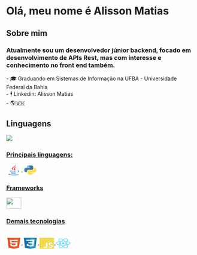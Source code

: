 <h1>Olá, meu nome é Alisson Matias</h1>

<h2>Sobre mim</h2>
  <h3>Atualmente sou um desenvolvedor júnior backend, focado em desenvolvimento de APIs Rest, mas com interesse e conhecimento no front end também.</h3> 
  -  🎓 Graduando em Sistemas de Informação na <a href="https://www.ufba.br" target="_blank" style="text-decoration: none; color: inherit;">UFBA</a> - Universidade Federal da Bahia<br>
  -  🕴 Linkedin: <a href="https://www.linkedin.com/in/alisson-matias" target="_blank" style="text-decoration: none; color: inherit;">Alisson Matias</a><br>
  -  🌎🇧🇷
<h2>Linguagens</h2>
  <div align="left">
    <a href="https://github.com/Alissonmds00">
    <!-- <img height="145em" src="https://github-readme-stats.vercel.app/api?username=Alissonmds00&show_icons=true&theme=radical&include_all_commits=true&count_private=true"/> -->
    <img height="160em" src="https://github-readme-stats.vercel.app/api/top-langs/?username=Alissonmds00&layout=compact&langs_count=8&theme=radical"/>
  </div>
  <h3>Principais linguagens:</h3>
  <div class= "principais-linguagens" style="display: inline_block">
    <img align="center" height="30" width="40" src="https://raw.githubusercontent.com/devicons/devicon/master/icons/java/java-original.svg">
    <img align="center" height="30" width="40" src="https://raw.githubusercontent.com/devicons/devicon/master/icons/python/python-original.svg">
  </div>
  <h3>Frameworks</h3>
  <div class="frameworks">
    <img align="center" height="30" width="40" src="https://cdn.jsdelivr.net/gh/devicons/devicon@latest/icons/spring/spring-original.svg" />
  </div>
  <h3>Demais tecnologias</h3>
  <div style="display: inline_block"><br>
  <img align="center" alt="Alisson-HTML" height="30" width="40" src="https://raw.githubusercontent.com/devicons/devicon/master/icons/html5/html5-original.svg">
  <img align="center" alt="Alisson-CSS" height="30" width="40" src="https://raw.githubusercontent.com/devicons/devicon/master/icons/css3/css3-original.svg">
  <img align="center" alt="Alisson-js" height="30" width="40" src="https://raw.githubusercontent.com/devicons/devicon/master/icons/javascript/javascript-plain.svg">


  <img align="center" alt="Alisson-Python" height="30" width="40" src="https://raw.githubusercontent.com/devicons/devicon/master/icons/react/react-original.svg">
  </div>
  

  
